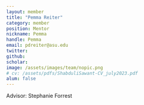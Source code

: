 ```yaml
---
layout: member
title: "Pemma Reiter"
category: member 
position: Mentor
nickname: Pemma
handle: Pemma
email: pdreiter@asu.edu
twitter: 
github: 
scholar: 
image: /assets/images/team/nopic.png
# cv: /assets/pdfs/ShabduliSawant-CV_july2023.pdf
alum: false
---
```

Advisor: Stephanie Forrest